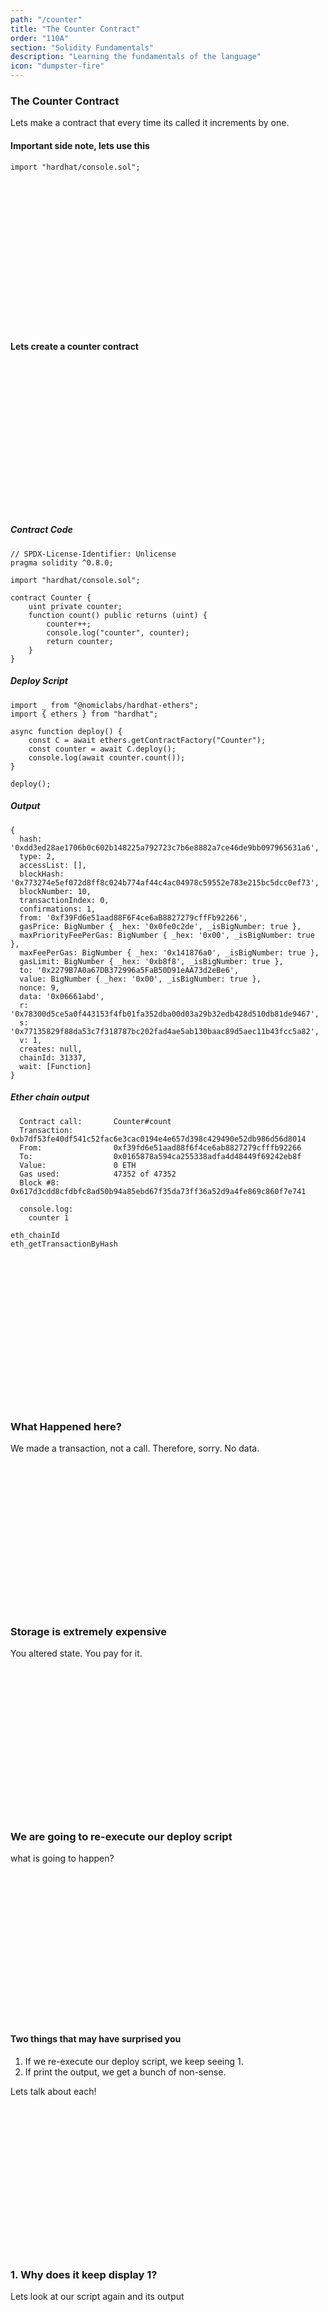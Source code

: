 ```yaml
---
path: "/counter"
title: "The Counter Contract"
order: "110A"
section: "Solidity Fundamentals"
description: "Learning the fundamentals of the language"
icon: "dumpster-fire"
---
```


### The Counter Contract
Lets make a contract that every time its called it increments by one.

#### Important side note, lets use this
```
import "hardhat/console.sol";
```

<br />
<br />
<br />
<br />
<br />
<br />
<br />
<br />
<br />
<br />
<br />
<br />
<br />
<br />

#### Lets create a counter contract

<br />
<br />
<br />
<br />
<br />
<br />
<br />
<br />
<br />
<br />
<br />
<br />
<br />
<br />

##### Contract Code
```
// SPDX-License-Identifier: Unlicense
pragma solidity ^0.8.0;

import "hardhat/console.sol";

contract Counter {
    uint private counter;
    function count() public returns (uint) {
        counter++;
        console.log("counter", counter);
        return counter;
    }
}
```
##### Deploy Script
```
import _ from "@nomiclabs/hardhat-ethers";
import { ethers } from "hardhat";

async function deploy() {
    const C = await ethers.getContractFactory("Counter");
    const counter = await C.deploy();
    console.log(await counter.count());
}

deploy();
```

##### Output
```
{
  hash: '0xdd3ed28ae1706b0c602b148225a792723c7b6e8882a7ce46de9bb097965631a6',
  type: 2,
  accessList: [],
  blockHash: '0x773274e5ef072d8ff8c024b774af44c4ac04978c59552e783e215bc5dcc0ef73',
  blockNumber: 10,
  transactionIndex: 0,
  confirmations: 1,
  from: '0xf39Fd6e51aad88F6F4ce6aB8827279cffFb92266',
  gasPrice: BigNumber { _hex: '0x0fe0c2de', _isBigNumber: true },
  maxPriorityFeePerGas: BigNumber { _hex: '0x00', _isBigNumber: true },
  maxFeePerGas: BigNumber { _hex: '0x141876a0', _isBigNumber: true },
  gasLimit: BigNumber { _hex: '0xb8f8', _isBigNumber: true },
  to: '0x2279B7A0a67DB372996a5FaB50D91eAA73d2eBe6',
  value: BigNumber { _hex: '0x00', _isBigNumber: true },
  nonce: 9,
  data: '0x06661abd',
  r: '0x78300d5ce5a0f443153f4fb01fa352dba00d03a29b32edb428d510db81de9467',
  s: '0x77135829f88da53c7f318787bc202fad4ae5ab130baac89d5aec11b43fcc5a82',
  v: 1,
  creates: null,
  chainId: 31337,
  wait: [Function]
}
```
##### Ether chain output
```
  Contract call:       Counter#count
  Transaction:         0xb7df53fe40df541c52fac6e3cac0194e4e657d398c429490e52db986d56d8014
  From:                0xf39fd6e51aad88f6f4ce6ab8827279cfffb92266
  To:                  0x0165878a594ca255338adfa4d48449f69242eb8f
  Value:               0 ETH
  Gas used:            47352 of 47352
  Block #8:            0x617d3cdd8cfdbfc8ad50b94a85ebd67f35da73ff36a52d9a4fe869c860f7e741

  console.log:
    counter 1

eth_chainId
eth_getTransactionByHash
```
<br />
<br />
<br />
<br />
<br />
<br />
<br />
<br />
<br />
<br />
<br />
<br />
<br />
<br />

### What Happened here?
We made a transaction, not a call.  Therefore, sorry.  No data.

<br />
<br />
<br />
<br />
<br />
<br />
<br />
<br />
<br />
<br />
<br />
<br />
<br />
<br />

### Storage is extremely expensive
You altered state.  You pay for it.

<br />
<br />
<br />
<br />
<br />
<br />
<br />
<br />
<br />
<br />
<br />
<br />
<br />
<br />

### We are going to re-execute our deploy script
what is going to happen?

<br />
<br />
<br />
<br />
<br />
<br />
<br />
<br />
<br />
<br />
<br />
<br />
<br />
<br />

#### Two things that may have surprised you
1.  If we re-execute our deploy script, we keep seeing 1.
2.  If print the output, we get a bunch of non-sense.

Lets talk about each!

<br />
<br />
<br />
<br />
<br />
<br />
<br />
<br />
<br />
<br />
<br />
<br />
<br />
<br />

### 1.  Why does it keep display 1?
Lets look at our script again and its output

<br />
<br />
<br />
<br />
<br />
<br />
<br />
<br />
<br />
<br />
<br />
<br />
<br />
<br />

### 2.  What is with the output?
Well, we altered state, which required a `eth_transaction`.  Which means you
need to have several confirmations before its considered "set."

<br />
<br />
<br />
<br />
<br />
<br />
<br />
<br />
<br />
<br />
<br />
<br />
<br />
<br />

#### Rule of Thumb
You can only get data out from `view` or `pure` functions.
1.  NO MONEY
1.  NO MONEY
1.  NO TX

This only works with _readonly_ functions.

<br />
<br />
<br />
<br />
<br />
<br />
<br />
<br />
<br />
<br />
<br />
<br />
<br />
<br />

### The Read Only Functions
* `view` functions are functions that do not change the contracts state.
* `pure` cannot read or write state on the contract.

#### Since were here... Scopes
Lets break down these different meanings of `public`, `private`, `internal`,
`external`

```
+------------+------------+-------------+--------------+--------------+
|            |   public   |   private   |   internal   |   external   |
+------------+------------+-------------+--------------+--------------+
|  Contract  |    yes     |     yes     |     yes      |      no      |
|  can call  |            |             |              |              |
+------------+------------+-------------+--------------+--------------+
| SubContract|    yes     |     no      |     yes      |      no      |
|  can call  |            |             |              |              |
+------------+------------+-------------+--------------+--------------+
|  Outside   |    yes     |     no      |     no       |      yes     |
|  can call  |            |             |              |              |
+------------+------------+-------------+--------------+--------------+
```


#### Lets rewrite our counter contract and separate it out.

<br />
<br />
<br />
<br />
<br />
<br />
<br />
<br />
<br />
<br />
<br />
<br />
<br />
<br />

### Lets call that getCount function!
Lets update our deploy script.

<br />
<br />
<br />
<br />
<br />
<br />
<br />
<br />
<br />
<br />
<br />
<br />
<br />
<br />

#### Why BigNumber?

<br />
<br />
<br />
<br />
<br />
<br />
<br />
<br />
<br />
<br />
<br />
<br />
<br />
<br />

### Whats the size of an int?

<br />
<br />
<br />
<br />
<br />
<br />
<br />
<br />
<br />
<br />
<br />
<br />
<br />
<br />

### It depends is the only answer
* JavaScript Number: 2\*\*53 - 1
  * 9007199254740991.0
* Rust: i32
* Cpp: depends on arch or you can use `uint32_t`
* Solidity: 256 bits - 32 bytes

#### Why BigNumber?
* 256 bits > 2 \*\* 53 - 1
* BigNumber allows for large decimal values.

#### Lets do an experiment
Lets return a smaller than 53 bit number!

<br />
<br />
<br />
<br />
<br />
<br />
<br />
<br />
<br />
<br />
<br />
<br />
<br />
<br />

### Why?
Its not ethereum that is smart here, its `ethersjs`.

<br />
<br />
<br />
<br />
<br />
<br />
<br />
<br />
<br />
<br />
<br />
<br />
<br />
<br />

### Lets make a small website that displays the count

<br />
<br />
<br />
<br />
<br />
<br />
<br />
<br />
<br />
<br />
<br />
<br />
<br />
<br />

### That was a lot to take in
Questions?

<br />
<br />
<br />
<br />
<br />
<br />
<br />
<br />
<br />
<br />
<br />
<br />
<br />
<br />

### I am not done here... Lets deploy this somewhere else..
In a rinkeby far far away...
[Rinkeby Faucet](https://faucets.chain.link/rinkeby) https://faucets.chain.link/rinkeby

<br />
<br />
<br />
<br />
<br />
<br />
<br />
<br />
<br />
<br />
<br />
<br />
<br />
<br />

### That was AWESOME
Questions?

<br />
<br />
<br />
<br />
<br />
<br />
<br />
<br />
<br />
<br />
<br />
<br />
<br />
<br />

